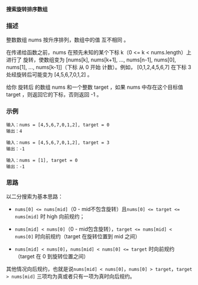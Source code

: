 #### 搜索旋转排序数组

### 描述

整数数组 nums 按升序排列，数组中的值 互不相同 。

在传递给函数之前，nums 在预先未知的某个下标 k（0 <= k < nums.length）上进行了 旋转，使数组变为 [nums[k], nums[k+1], ..., nums[n-1], nums[0], nums[1], ..., nums[k-1]]（下标 从 0 开始 计数）。例如， [0,1,2,4,5,6,7] 在下标 3 处经旋转后可能变为 [4,5,6,7,0,1,2] 。

给你 旋转后 的数组 nums 和一个整数 target ，如果 nums 中存在这个目标值 target ，则返回它的下标，否则返回 -1 。

### 示例

```
输入：nums = [4,5,6,7,0,1,2], target = 0
输出：4
```

```
输入：nums = [4,5,6,7,0,1,2], target = 3
输出：-1
```

```
输入：nums = [1], target = 0
输出：-1
```

### 思路

以二分搜索为基本思路：

+ `nums[0] <= nums[mid]`（0 - mid不包含旋转）且`nums[0] <= target <= nums[mid]` 时 high 向前规约；

+ `nums[mid] < nums[0]`（0 - mid包含旋转），`target <= nums[mid] < nums[0]` 时向前规约（target 在旋转位置到 mid 之间）

+ `nums[mid] < nums[0]`，`nums[mid] < nums[0] <= target` 时向前规约（target 在 0 到旋转位置之间）

其他情况向后规约，也就是说`nums[mid] < nums[0]`，`nums[0] > target`，`target > nums[mid]` 三项均为真或者只有一项为真时向后规约。
